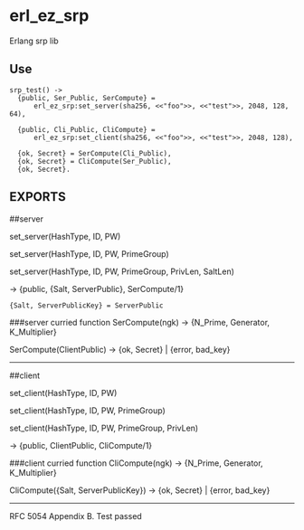 erl_ez_srp
===
Erlang srp lib

Use
---
```
srp_test() ->
  {public, Ser_Public, SerCompute} = 
      erl_ez_srp:set_server(sha256, <<"foo">>, <<"test">>, 2048, 128, 64),

  {public, Cli_Public, CliCompute} = 
      erl_ez_srp:set_client(sha256, <<"foo">>, <<"test">>, 2048, 128),
  
  {ok, Secret} = SerCompute(Cli_Public),
  {ok, Secret} = CliCompute(Ser_Public),
  {ok, Secret}.
```

EXPORTS
---
##server

set_server(HashType, ID, PW)

set_server(HashType, ID, PW, PrimeGroup)

set_server(HashType, ID, PW, PrimeGroup, PrivLen, SaltLen) 

-> {public, {Salt, ServerPublic}, SerCompute/1}

    {Salt, ServerPublicKey} = ServerPublic

###server curried function
SerCompute(ngk) -> {N_Prime, Generator, K_Multiplier}

SerCompute(ClientPublic) -> {ok, Secret} | {error, bad_key}
  
---
##client

set_client(HashType, ID, PW)

set_client(HashType, ID, PW, PrimeGroup)

set_client(HashType, ID, PW, PrimeGroup, PrivLen) 

-> {public, ClientPublic, CliCompute/1}

###client curried function
CliCompute(ngk) -> {N_Prime, Generator, K_Multiplier}

CliCompute({Salt, ServerPublicKey}) -> {ok, Secret} | {error, bad_key}
  
---
RFC 5054 Appendix B. Test passed